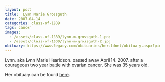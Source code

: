 ```yaml
---
layout: post
title:  Lynn Marie Grossguth
date: 2007-04-14
categories: class-of-1989
tags: cancer
images:
  - /assets/class-of-1989/lynn-m-grossguth-1.png
  - /assets/class-of-1989/lynn-m-grossguth-2.jpg
obituary: https://www.legacy.com/obituaries/heraldnet/obituary.aspx?pid=87388089
---
```

Lynn, aka Lynn Marie Hearldson, passed away April 14, 2007, after a courageous two year battle with ovarian cancer. She was 35 years old.

Her obituary can be found [here](https://www.legacy.com/obituaries/heraldnet/obituary.aspx?pid=87388089).
